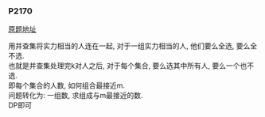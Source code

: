### P2170

[原题地址](https://www.luogu.com.cn/problem/P2170)

用并查集将实力相当的人连在一起, 对于一组实力相当的人, 他们要么全选, 要么全不选.  
也就是并查集处理完k对人之后, 对于每个集合, 要么选其中所有人, 要么一个也不选.  
即每个集合的人数, 如何组合最接近m.  
问题转化为: 一组数, 求组成与m最接近的数.  
DP即可
